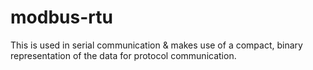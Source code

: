 modbus-rtu
==========

This is used in serial communication &amp; makes use of a compact, binary representation of the data for protocol communication.